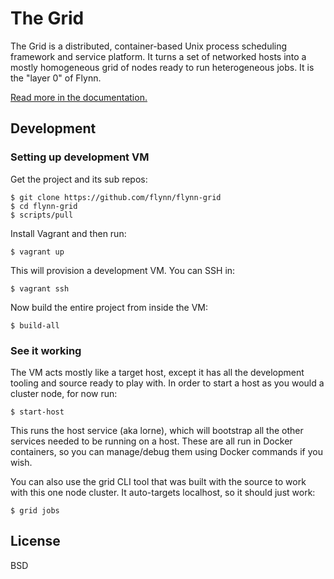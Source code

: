 # The Grid

The Grid is a distributed, container-based Unix process scheduling framework and service platform. It turns a set of networked hosts into a mostly homogeneous grid of nodes ready to run heterogeneous jobs. It is the "layer 0" of Flynn.

[Read more in the documentation.](http://flynn.viewdocs.io/flynn-grid)

## Development

### Setting up development VM

Get the project and its sub repos:

	$ git clone https://github.com/flynn/flynn-grid
	$ cd flynn-grid
	$ scripts/pull

Install Vagrant and then run:

	$ vagrant up

This will provision a development VM. You can SSH in:

	$ vagrant ssh

Now build the entire project from inside the VM:

	$ build-all

### See it working

The VM acts mostly like a target host, except it has all the development tooling and source ready to play with. In order to start a host as you would a cluster node, for now run:

	$ start-host

This runs the host service (aka lorne), which will bootstrap all the other services needed to be running on a host. These are all run in Docker containers, so you can manage/debug them using Docker commands if you wish.

You can also use the grid CLI tool that was built with the source to work with this one node cluster. It auto-targets localhost, so it should just work:

	$ grid jobs

## License

BSD

